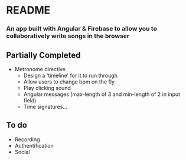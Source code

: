 # README #

### An app built with Angular & Firebase to allow you to collaboratively write songs in the browser ###


## Partially Completed ##

* Metronome directive 
	* Design a 'timeline' for it to run through
	* Allow users to change bpm on the fly
	* Play clicking sound
	* Angular messages (max-length of 3 and min-length of 2 in input field)
	* Time signatures...

## To do ##
* Recording 
* Authentification
* Social